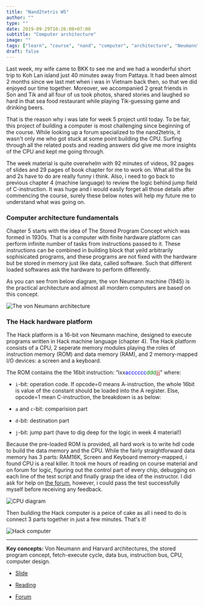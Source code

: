 ```yaml
---
title: "Nand2tetris W5"
author: ""
type: ""
date: 2019-09-29T10:26:08+07:00
subtitle: "Computer architecture"
image: ""
tags: ["learn", "course", "nand", "computer", "architecture", "Neumann", "CPU"]
draft: false
---
```


Last week, my wife came to BKK to see me and we had a wonderful short trip to Koh Lan island just 40 minutes away from Pattaya. It had been almost 2 months since we last met when i was in Vietnam back then, so that we did enjoyed our time together. Moreover, we accompanied 2 great friends in Son and Tik and all four of us took photos, shared stories and laughed so hard in that sea food restaurant while playing Tik-guessing game and drinking beers.

That is the reason why i was late for week 5 project until today. To be fair, this project of building a computer is most challenging since beginning of the course. While looking up a forum specialized to the nand2tetris, it wasn't only me who got stuck at some point building the CPU. Surfing through all the related posts and reading answers did give me more insights of the CPU and kept me going through.

The week material is quite overwhelm with 92 minutes of videos, 92 pages of slides and 29 pages of book chapter for me to work on. What all the 9s and 2s have to do are really funny i think. Also, i need to go back to previous chapter 4 (machine language) to review the logic behind jump field of C-instruction. It was huge and i would easily forget all those details after commencing the course, surely these below notes will help my future me to understand what was going on.

### Computer architecture fundamentals

Chapter 5 starts with the idea of The Stored Program Concept which was formed in 1930s. That is a computer with finite hardware platform can perform infinite number of tasks from instructions passed to it. These instructions can be combined in building block that yeild arbitrarily sophisicated programs, and these programs are not fixed with the hardware but be stored in memory just like data, called software. Such that different loaded softwares ask the hardware to perform differently.

As you can see from below diagram, the von Neumann machine (1945) is the practical architecture and almost all mordern computers are based on this concept.

![The von Neumann architecture](/images/vonNeumann.png)

### The Hack hardware platform

The Hack platform is a 16-bit von Neumann machine, designed to execute programs written in Hack machine language (chapter 4). The Hack platform consists of a CPU, 2 seperate memory modules playing the roles of instruction memory (ROM) and data memory (RAM), and 2 memory-mapped I/O devices: a screen and a keyboard.

The ROM contains the the 16bit instruction: “<span style="color:black">i</span>xx<span style="color:blue">a</span><span style="color:blue">cccccc</span><span style="color:green">ddd</span><span style="color:brown">jjj</span>” where:

* `i`-bit: operation code. If opcode=0 means A-instruction, the whole 16bit is value of the constant should be loaded into the A register. Else, opcode=1 mean C-instruction, the breakdown is as below:

* `a` and `c`-bit: comparision part

* `d`-bit: destination part

* `j`-bit: jump part (have to dig deep for the logic in week 4 material!)

Because the pre-loaded ROM is provided, all hard work is to write hdl code to build the data memory and the CPU. While the fairly straightforward data memory has 3 parts: RAM16K, Screen and Keyboard memory-mapped, i found CPU is a real killer. It took me hours of reading on course material and on forum for logic, figuring out the control part of every chip, debugging on each line of the test script and finally grasp the idea of the instructor. I did ask for help on [the forum][ask], however, i could pass the test successfully myself before receiving any feedback.

![CPU diagram](/images/CPU.png)

Then building the Hack computer is a peice of cake as all i need to do is connect 3 parts together in just a few minutes. That's it!

![Hack computer](/images/Hack.png)

---

**Key concepts:** Von Neumann and Harvard architectures, the stored program concept, fetch-execute cycle, data bus, instruction bus, CPU, computer design.

- [Slide][slide]

- [Reading][chapter5]

- [Forum][forum]

[slide]: https://docs.wixstatic.com/ugd/56440f_96cbb9c6b8b84760a04c369453b62908.pdf
[chapter5]: https://docs.wixstatic.com/ugd/44046b_552ed0898d5d491aabafd8a768a87c6f.pdf
[forum]: http://nand2tetris-questions-and-answers-forum.32033.n3.nabble.com/Project-5-f32606.html
[ask]: http://nand2tetris-questions-and-answers-forum.32033.n3.nabble.com/Could-someone-have-a-look-at-my-CPU-design-td4031042.html#a4033704